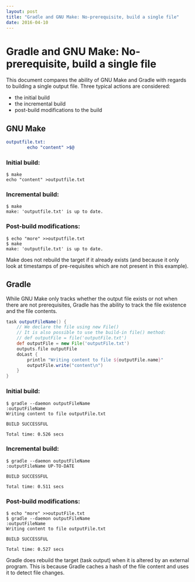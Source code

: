 ```yaml
---
layout: post
title: "Gradle and GNU Make: No-prerequisite, build a single file"
date: 2016-04-10
---
```


# Gradle and GNU Make: No-prerequisite, build a single file

This document compares the ability of GNU Make and Gradle with regards
to building a single output file. Three typical actions are considered:

* the initial build
* the incremental build
* post-build modifications to the build

## GNU Make

```cmake
outputfile.txt:
        echo "content" >$@
```

### Initial build:

```
$ make
echo "content" >outputfile.txt
```

### Incremental build:

```
$ make
make: 'outputfile.txt' is up to date.
```

### Post-build modifications:

```
$ echo "more" >>outputfile.txt
$ make
make: 'outputfile.txt' is up to date.
```

Make does not rebuild the target if it already exists (and because
it only look at timestamps of pre-requisites which are not present in
this example).

## Gradle

While GNU Make only tracks whether the output file exists or not when
there are not prerequisites, Gradle has the ability to track the file
existence and the file contents.

```groovy
task outputFileName() {
    // We declare the file using new File()
    // It is also possible to use the build-in file() method:
    // def outputFile = file('outputFile.txt')
    def outputFile = new File('outputFile.txt')
    outputs.file outputFile
    doLast {
        println "Writing content to file ${outputFile.name}"
        outputFile.write("content\n")
    }
}
```

### Initial build:

```
$ gradle --daemon outputFileName
:outputFileName
Writing content to file outputFile.txt

BUILD SUCCESSFUL

Total time: 0.526 secs
```

### Incremental build:

```
$ gradle --daemon outputFileName
:outputFileName UP-TO-DATE

BUILD SUCCESSFUL

Total time: 0.511 secs
```

### Post-build modifications:

```
$ echo "more" >>outputFile.txt
$ gradle --daemon outputFileName
:outputFileName
Writing content to file outputFile.txt

BUILD SUCCESSFUL

Total time: 0.527 secs
```

Gradle does rebuild the target (task output) when it is altered by
an external program. This is because Gradle caches a hash of the file
content and uses it to detect file changes.
